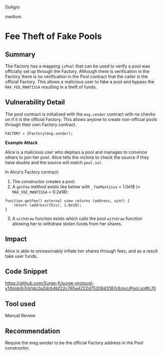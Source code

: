 0xAgro

medium

# Fee Theft of Fake Pools

## Summary

The Factory has a mapping `isPool` that can be used to verify a pool was officially set up through the Factory. Although there is verification in the Factory there is no verification in the Pool contract that the caller is the official Factory. This allows a malicious user to fake a pool and bypass the `MAX_FEE_MANTISSA` resulting in a theft of funds.

## Vulnerability Detail

The pool contract is initialized with the `msg.sender` contract with no checks on if it is the official Factory. This allows anyone to create non-official pools through their own Factory contract.

```Solidity
FACTORY = IFactory(msg.sender);
```

**Example Attack**

Alice is a malicious user who deploys a pool and manages to convince others to join her pool. Alice tells the victims to check the source if they have doubts and the source will match `pool.sol`.

In Alice's Factory contract:
1. The constructor creates a pool.
2. A `getFee` method exists like below with `_feeMantissa` = 1.0e18 (> `MAX_FEE_MANTISSA` = 0.2e18):

```Solidity
function getFee() external view returns (address, uint) {
	return (address(this), 1.0e18);
}
```

3. A `withdraw` function exists which calls the pool `withdraw` function allowing her to withdraw stolen funds from her shares.

## Impact

Alice is able to unreasonably inflate her shares through fees, and as a result take user funds.

## Code Snippet

https://github.com/Surge-fi/surge-protocol-v1/blob/b7cb1dc2a2dcb4bf22c765a4222d7520843187c6/src/Pool.sol#L70

## Tool used

Manual Review

## Recommendation

Require the msg.sender to be the official Factory address in the Pool constructor.